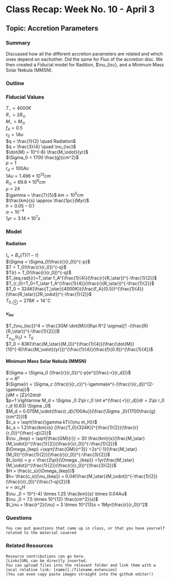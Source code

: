 
# Class Recap: Week No. 10 - April 3
## Topic: Accretion Parameters

### Summary
Discussed how all the different accretion parameters are related and which ones depend on eachother. Did the same for Flux of the accretion disc. We then created a Fiducial model for Radition, $\nu_{isc}, and a Minimum Mass Solar Nebula (MMSN).

### Outline 
### Fiducial Values
$T_\star = 4000K$ \
$R_\star = 2 R_\odot$ \
$M_\star = M_\odot$ \
$f_A = 0.5$ \
$r_0 = 1 Au$ \
$q = \frac{1}{2} \quad Radiation$ \
$q = \frac{3}{4} \quad  \nu_{isc}$ \
$\dot{M} = 10^{-8} \frac{M_\odot}{yr}$ \
$\Sigma_0 = 1700 \frac{g}{cm^2}$ \
$p = 1$ \
$r_d = 100 Au$ \
$1 Au = 1.496 \times 10^{13} cm$ \
$R_\odot = 69.6 \times 10^9 cm$ \
$\mu =24$ \
$\gamma = \frac{7}{5}$
$km = 10^5 cm$ \
$\frac{km}{s} \approx \frac{1pc}{Myr}$ \
$h = 0.05 - 0.1$ \
$\alpha = 10^{-4}$ \
$1yr = 3.14 \times 10^7 s$ 

### Model
#### Radiation
$I_\nu = B_\nu(T)(1-\tau)$ \
$\Sigma = \Sigma_0(\frac{r}{r_0})^{-p}$ \
$T = T_0(\frac{r}{r_0})^{-q}$ \
$T(r) = T_0(\frac{r}{r_0})^{-q}$ \
$T_{eq,rad}(r)=T_\star f_A^{\frac{1}{4}}(\frac{r}{R_\star})^{-\frac{1}{2}}$ \
$T_(r_0)=T_0=T_\star f_A^{\frac{1}{4}}(\frac{r}{R_\star})^{-\frac{1}{2}}$ \
$T_0 = 324K(\frac{T_\star}{4000K})(\frac{f_A}{0.5})^{\frac{1}{4}}(\frac{R_\star}{2R_\odot})^{-\frac{1}{2}}$ \
$T_{0,\oplus} = 278K = 14^\circ C$

#### $\nu_{isc}$

$T_{\nu_{isc}}^4 = \frac{3GM \dot{M}}{8\pi R^2 \sigma}[1 -(\frac{R}{R_\star})^{-\frac{1}{2}}]$ \
$T_{\nu_{isc}}(r_0) = T_0$ \
$T_0 = 83K(\frac{M_\star}{M_0})^{\frac{1}{4}}(\frac{\dot{M}}{10^{-8}\frac{M_\odot}{yr}})^{\frac{1}{4}}(\frac{f}{0.9})^{\frac{1}{4}}$

#### Minimum Mass Solar Nebula (MMSN)
$\Sigma = \Sigma_0 (\frac{r}{r_0})^{-p}e^{(\frac{-r}{r_d})}$ \
$\nu  \propto R^\gamma$ \
$\Sigma(r) = \Sigma_c (\frac{r}{r_c})^{-\gamma}e^{-(\frac{r}{r_d})^{2-\gamma}}$ \
$\int dM = \int \Sigma (r)2\pi rdr$ \
$p=1 \rightarrow M_d = \Sigma _0 2\pi r_0 \int e^{\frac{-r}{r_d}}dr = 2\pi r_0 r_d (0.63) \Sigma _0$ \
$M_d = 0.075M_\odot(\frac{r_d}{100Au})(\frac{\Sigma _0}{1700\frac{g}{cm^2}})$ \
$c_s = \sqrt{\frac{\gamma kT}{\mu m_H}}$ \
$c_s = 1.2\frac{km}{s} (\frac{T_0}{324K})^{\frac{1}{2}}(\frac{r}{r_0})^{\frac{-q}{2}}$ \
$\nu _{kep} = \sqrt{\frac{GM}{r}} = 30 \frac{km}{s}(\frac{M_\star}{M_\odot})^{\frac{1}{2}}(\frac{r}{r_0})^{-\frac{1}{2}}$ \
$\Omega_{kep} =\sqrt{\frac{GM}{r^3}} =2s^{-1}(\frac{M_\star}{M_0})^{\frac{1}{2}}(\frac{r}{r_0})^{-\frac{3}{2}}$ \
$t_{orb} = p = \frac{2\pi}{\Omega _{kep}} =1yr(\frac{M_\star}{M_\odot})^{\frac{1}{2}}(\frac{r}{r_0})^{\frac{3}{2}}$ \
$H = \frac{c_s}{\Omega_{kep}}$\
$h= \frac{c_s}{\nu_{kep}} = 0.04(\frac{M_\star}{M_\odot})^{-\frac{1}{2}}(\frac{r}{r_0})^{\frac{1-q}{2}}$ \
$\nu = \alpha c_s H$ \
$\nu _0 = 10^{-4} \times 1.25 \frac{km}{s} \times 0.04Au$ \
$\nu _0 = 7.5 \times 10^{12} \frac{cm^2}{s}$ \
$t_\nu = \frac{r^2}{\nu} = 3 \times 10^{13}s = 1Myr(\frac{r}{r_0})^2$

### Questions 
```
You can put questions that came up in class, or that you have yourself related to the material covered
```

### Related Resources
```
Resource contributions can go here.  
[Links]URL can be directly inserted.
You can upload files into the relevant folder and link them with a local relative link: [name][./filename.extension]
(You can even copy paste images straight into the github editor!)
```

